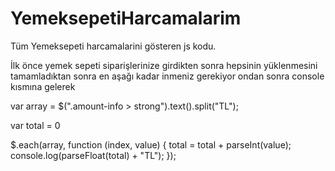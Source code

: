 # YemeksepetiHarcamalarim
Tüm Yemeksepeti harcamalarini gösteren js kodu.



İlk önce yemek sepeti siparişlerinize girdikten sonra hepsinin yüklenmesini tamamladıktan sonra en aşağı kadar inmeniz gerekiyor ondan sonra console kısmına gelerek 



var array = $(".amount-info > strong").text().split("TL");

var total = 0

$.each(array, function (index, value) {
total = total + parseInt(value);
console.log(parseFloat(total) + "TL");
});
